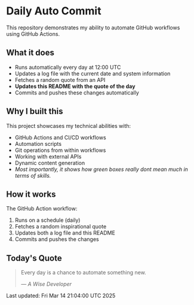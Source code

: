 # Daily Auto Commit
This repository demonstrates my ability to automate GitHub workflows using GitHub Actions.
## What it does
- Runs automatically every day at 12:00 UTC
- Updates a log file with the current date and system information
- Fetches a random quote from an API
- **Updates this README with the quote of the day**
- Commits and pushes these changes automatically
## Why I built this
This project showcases my technical abilities with:
- GitHub Actions and CI/CD workflows
- Automation scripts
- Git operations from within workflows
- Working with external APIs
- Dynamic content generation
- *Most importantly, it shows how green boxes really dont mean much in terms of skills.*
## How it works
The GitHub Action workflow:
1. Runs on a schedule (daily)
2. Fetches a random inspirational quote
3. Updates both a log file and this README
4. Commits and pushes the changes
## Today's Quote

> Every day is a chance to automate something new.
>
> — *A Wise Developer*

Last updated: Fri Mar 14 21:04:00 UTC 2025
